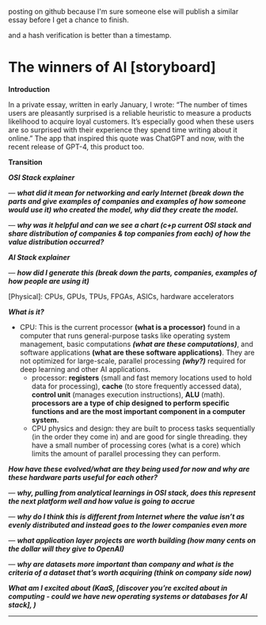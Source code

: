 posting on github because I'm sure someone else will publish a similar essay before I get a chance to finish.

and a hash verification is better than a timestamp. 
# The winners of AI [storyboard]

************Introduction************

In a private essay, written in early January, I wrote: “The number of times users are pleasantly surprised is a reliable heuristic to measure a products likelihood to acquire loyal customers. It’s especially good when these users are so surprised with their experience they spend time writing about it online.” The app that inspired this quote was ChatGPT and now, with the recent release of GPT-4, this product too. 

**********Transition**********

*************************************************************************************OSI Stack explainer*************************************************************************************

— *************************************************************************************what did it mean for networking and early Internet (break down the parts and give examples of companies and examples of how someone would use it) who created the model, why did they create the model.************************************************************************************* 

— *************************************************************************************why was it helpful and can we see a chart (c+p current OSI stack and share distribution of companies & top companies from each) of how the value distribution occurred?*************************************************************************************

*********************************************AI Stack explainer********************************************* 

— *********************************************how did I generate this (break down the parts, companies, examples of how people are using it)*********************************************

[Physical]: CPUs, GPUs, TPUs, FPGAs, ASICs, hardware accelerators

***********What is it?***********

- CPU: This is the current processor **********************(what is a processor)********************** found in a computer that runs general-purpose tasks like operating system management, basic computations *****************************(what are these computations)*****************************, and software applications **************************************(what are these software applications)**************************************. They are not optimized for large-scale, parallel processing *****(why?)***** required for deep learning and other AI applications.
    - processor: **registers** (small and fast memory locations used to hold data for processing), **cache** (to store frequently accessed data), **************************control unit************************** (manages execution instructions), ********ALU******** (math). **********************processors are a type of chip designed to perform specific functions and are the most important component in a computer system.**********************
    - CPU physics and design: they are built to process tasks sequentially (in the order they come in) and are good for single threading. they have a small number of processing cores (what is a core) which limits the amount of parallel processing they can perform.

***********************************How have these evolved/what are they being used for now and why are these hardware parts useful for each other?***********************************

— *********************************************why, pulling from analytical learnings in OSI stack, does this represent the next platform well and how value is going to accrue*********************************************

— *********************************************why do I think this is different from Internet where the value isn’t as evenly distributed and instead goes to the lower companies even more*********************************************

— *********************************************what application layer projects are worth building (how many cents on the dollar will they give to OpenAI)*********************************************

— *********************************************why are datasets more important than company and what is the criteria of a dataset that’s worth acquiring (think on company side now)*********************************************

*********************************************What am I excited about (KaaS, [discover you’re excited about in computing - could we have new operating systems or databases for AI stack], )*********************************************

 ******************************************************************************************
